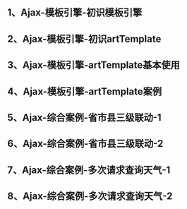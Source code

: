## 1、Ajax-模板引擎-初识模板引擎
## 2、Ajax-模板引擎-初识artTemplate
## 3、Ajax-模板引擎-artTemplate基本使用
## 4、Ajax-模板引擎-artTemplate案例
## 5、Ajax-综合案例-省市县三级联动-1
## 6、Ajax-综合案例-省市县三级联动-2
## 7、Ajax-综合案例-多次请求查询天气-1
## 8、Ajax-综合案例-多次请求查询天气-2